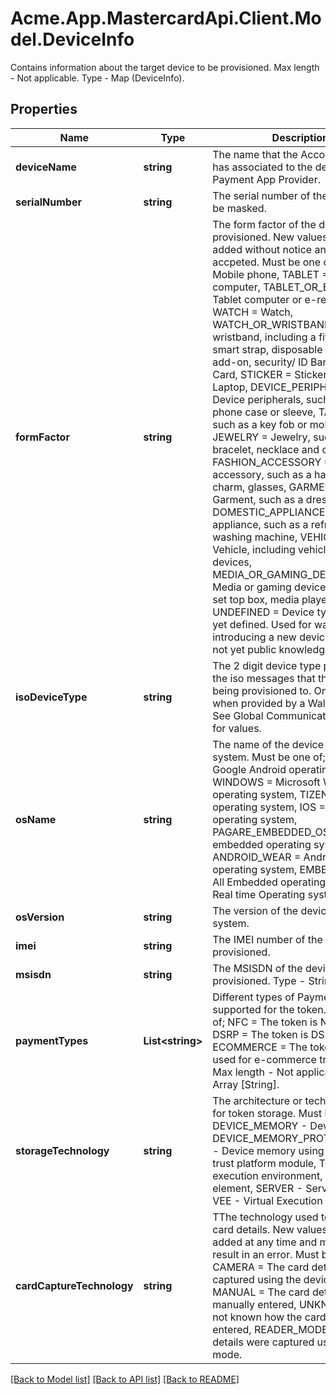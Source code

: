 # Acme.App.MastercardApi.Client.Model.DeviceInfo
Contains information about the target device to be provisioned. Max length - Not applicable. Type - Map (DeviceInfo).

## Properties

Name | Type | Description | Notes
------------ | ------------- | ------------- | -------------
**deviceName** | **string** | The name that the Account holder has associated to the device with the Payment App Provider. | [optional] 
**serialNumber** | **string** | The serial number of the device. May be masked. | [optional] 
**formFactor** | **string** | The form factor of the device to be provisioned. New values can be added without notice and should be accpeted. Must be one of; PHONE &#x3D; Mobile phone, TABLET &#x3D; Tablet computer, TABLET_OR_EREADER &#x3D; Tablet computer or e-reader, WATCH &#x3D; Watch, WATCH_OR_WRISTBAND &#x3D; Watch or wristband, including a fitness band, smart strap, disposable band, watch add-on, security/ ID Band, CARD &#x3D; Card, STICKER &#x3D; Sticker, PC &#x3D; PC or Laptop, DEVICE_PERIPHERAL &#x3D; Device peripherals, such as a mobile phone case or sleeve, TAG &#x3D; Tag, such as a key fob or mobile tag, JEWELRY &#x3D; Jewelry, such as a ring, bracelet, necklace and cuff links, FASHION_ACCESSORY &#x3D; Fashion accessory, such as a handbag, bag charm, glasses, GARMENT &#x3D; Garment, such as a dress, DOMESTIC_APPLIANCE &#x3D; Domestic appliance, such as a refrigerator, washing machine, VEHICLE &#x3D; Vehicle, including vehicle attached devices, MEDIA_OR_GAMING_DEVICE &#x3D; Media or gaming device, including a set top box, media player, television, UNDEFINED &#x3D; Device type that is not yet defined. Used for wallets introducing a new device type that is not yet public knowledge. | [optional] 
**isoDeviceType** | **string** | The 2 digit device type provided on the iso messages that the token is being provisioned to. Only present when provided by a Wallet Provider. See Global Communication bulletins for values. | [optional] 
**osName** | **string** | The name of the device operating system. Must be one of; ANDROID &#x3D; Google Android operating system, WINDOWS &#x3D; Microsoft Windows operating system, TIZEN &#x3D; Tizen operating system, IOS &#x3D; Apple iOS operating system, PAGARE_EMBEDDED_OS &#x3D; FitPay embedded operating system, ANDROID_WEAR &#x3D; Android wear operating system, EMBEDDED_OS &#x3D; All Embedded operating system and Real time Operating systems. | [optional] 
**osVersion** | **string** | The version of the device operating system. | [optional] 
**imei** | **string** | The IMEI number of the device being provisioned. | [optional] 
**msisdn** | **string** | The MSISDN of the device being provisioned. Type - String. | [optional] 
**paymentTypes** | **List&lt;string&gt;** | Different types of Payments supported for the token. Must be one of; NFC &#x3D; The token is NFC capable, DSRP &#x3D; The token is DSRP capable, ECOMMERCE &#x3D; The token can be used for e-commerce transactions. Max length - Not applicable. Type - Array [String]. | [optional] 
**storageTechnology** | **string** | The architecture or technology used for token storage. Must be one of DEVICE_MEMORY - Device memory, DEVICE_MEMORY_PROTECTED_TPM - Device memory using a protected trust platform module, TEE - Trusted execution environment, SE - Secure element, SERVER - Server host, or VEE - Virtual Execution Environment. | [optional] 
**cardCaptureTechnology** | **string** | TThe technology used to capture the card details. New values can be added at any time and must not result in an error. Must be one of CAMERA &#x3D; The card details were captured using the device camera, MANUAL &#x3D; The card details were manually entered, UNKNOWN &#x3D; It is not known how the card details were entered, READER_MODE &#x3D; The card details were captured using reader mode. | [optional] 

[[Back to Model list]](../README.md#documentation-for-models) [[Back to API list]](../README.md#documentation-for-api-endpoints) [[Back to README]](../README.md)


